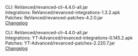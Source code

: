 CLI: ReVanced/revanced-cli-4.4.0-all.jar  
Integrations: ReVanced/revanced-integrations-1.3.2.apk  
Patches: ReVanced/revanced-patches-4.2.0.jar  
[Changelog](https://github.com/revanced/revanced-patches/releases/tag/v4.2.0)




CLI: ReVanced/revanced-cli-4.4.0-all.jar  
Integrations: YT-Advanced/revanced-integrations-0.145.2.apk  
Patches: YT-Advanced/revanced-patches-2.220.7.jar  
[Changelog](https://github.com/YT-Advanced/ReX-patches/releases/tag/v2.220.7)

